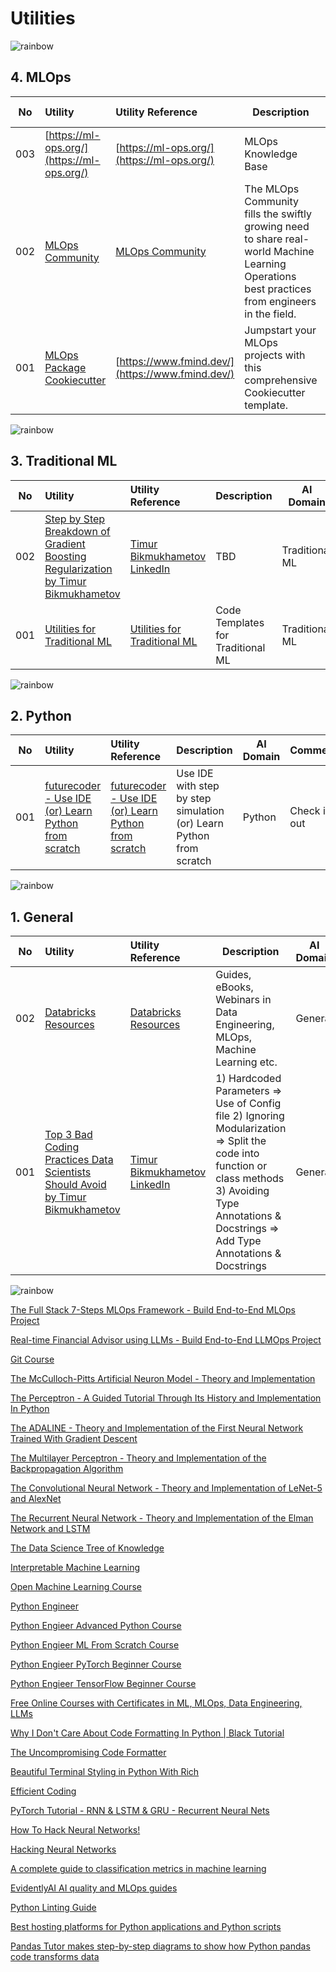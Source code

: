 # Utilities

![rainbow](https://github.com/ancilcleetus/My-Learning-Journey/assets/25684256/839c3524-2a1d-4779-85a0-83c562e1e5e5)

## 4. MLOps

| No | Utility | Utility Reference | Description | AI Domain | Comments |
| -- | :------ | :---------------- | ----------- | --------- | :------- |
| 003 | [https://ml-ops.org/](https://ml-ops.org/) | [https://ml-ops.org/](https://ml-ops.org/) | MLOps Knowledge Base | MLOps | Check it out |
| 002 | [MLOps Community](https://mlops.community/) | [MLOps Community](https://mlops.community/) | The MLOps Community fills the swiftly growing need to share real-world Machine Learning Operations best practices from engineers in the field. | MLOps | Check it out |
| 001 | [MLOps Package Cookiecutter](https://github.com/fmind/cookiecutter-mlops-package) | [https://www.fmind.dev/](https://www.fmind.dev/) | Jumpstart your MLOps projects with this comprehensive Cookiecutter template. | MLOps | Check it out |

![rainbow](https://github.com/ancilcleetus/My-Learning-Journey/assets/25684256/839c3524-2a1d-4779-85a0-83c562e1e5e5)

## 3. Traditional ML

| No | Utility | Utility Reference | Description | AI Domain | Comments |
| -- | :------ | :---------------- | ----------- | --------- | :------- |
| 002 | [Step by Step Breakdown of Gradient Boosting Regularization by Timur Bikmukhametov](https://nbviewer.org/github/ancilcleetus/My-Learning-Journey/blob/main/Tools-Libraries-Utilities/Utilities/Traditional-ML/Gradient-Boosting-Regularization-by-Timur-Bikmukhametov.pdf) | [Timur Bikmukhametov LinkedIn](https://www.linkedin.com/in/timurbikmukhametov/) | TBD | Traditional ML | TBD |
| 001 | [Utilities for Traditional ML](https://nbviewer.org/github/ancilcleetus/My-Learning-Journey/blob/main/Tools-Libraries-Utilities/Utilities/Traditional-ML/Utilities_for_Traditional_ML.ipynb) | [Utilities for Traditional ML](https://nbviewer.org/github/ancilcleetus/My-Learning-Journey/blob/main/Tools-Libraries-Utilities/Utilities/Traditional-ML/Utilities_for_Traditional_ML.ipynb) | Code Templates for Traditional ML | Traditional ML | $\textbf{\color{red}Adhere rigorously to the coding guidelines in all projects.}$ |

![rainbow](https://github.com/ancilcleetus/My-Learning-Journey/assets/25684256/839c3524-2a1d-4779-85a0-83c562e1e5e5)

## 2. Python

| No | Utility | Utility Reference | Description | AI Domain | Comments |
| -- | :------ | :---------------- | ----------- | --------- | :------- |
| 001 | [futurecoder - Use IDE (or) Learn Python from scratch ](https://futurecoder.io/) | [futurecoder - Use IDE (or) Learn Python from scratch ](https://futurecoder.io/) | Use IDE with step by step simulation (or) Learn Python from scratch | Python | Check it out |

![rainbow](https://github.com/ancilcleetus/My-Learning-Journey/assets/25684256/839c3524-2a1d-4779-85a0-83c562e1e5e5)

## 1. General

| No | Utility | Utility Reference | Description | AI Domain | Comments |
| -- | :------ | :---------------- | ----------- | --------- | :------- |
| 002 | [Databricks Resources](https://www.databricks.com/resources) | [Databricks Resources](https://www.databricks.com/resources) | Guides, eBooks, Webinars in Data Engineering, MLOps, Machine Learning etc. | General | Check it out |
| 001 | [Top 3 Bad Coding Practices Data Scientists Should Avoid by Timur Bikmukhametov](https://nbviewer.org/github/ancilcleetus/My-Learning-Journey/blob/main/Tools-Libraries-Utilities/Utilities/General/Top-3-Bad-Coding-Practices-by-Timur-Bikmukhametov.pdf) | [Timur Bikmukhametov LinkedIn](https://www.linkedin.com/in/timurbikmukhametov/) | 1) Hardcoded Parameters => Use of Config file 2) Ignoring Modularization => Split the code into function or class methods 3) Avoiding Type Annotations & Docstrings => Add Type Annotations & Docstrings | General | $\textbf{\color{red}Adhere rigorously to the coding guidelines in all projects.}$ |

![rainbow](https://github.com/ancilcleetus/My-Learning-Journey/assets/25684256/839c3524-2a1d-4779-85a0-83c562e1e5e5)

[The Full Stack 7-Steps MLOps Framework - Build End-to-End MLOps Project](https://www.pauliusztin.me/courses/the-full-stack-7-steps-mlops-framework)

[Real-time Financial Advisor using LLMs - Build End-to-End LLMOps Project](https://www.pauliusztin.me/courses/handson-llms)

[Git Course](https://missing.csail.mit.edu/)

[The McCulloch-Pitts Artificial Neuron Model - Theory and Implementation](https://pabloinsente.github.io/the-mcculloch-pitts-artificial-neuron-model)

[The Perceptron - A Guided Tutorial Through Its History and Implementation In Python](https://pabloinsente.github.io/the-perceptron)

[The ADALINE - Theory and Implementation of the First Neural Network Trained With Gradient Descent](https://pabloinsente.github.io/the-adaline)

[The Multilayer Perceptron - Theory and Implementation of the Backpropagation Algorithm](https://pabloinsente.github.io/the-multilayer-perceptron)

[The Convolutional Neural Network - Theory and Implementation of LeNet-5 and AlexNet](https://pabloinsente.github.io/the-convolutional-network)

[The Recurrent Neural Network - Theory and Implementation of the Elman Network and LSTM](https://pabloinsente.github.io/the-recurrent-net)

[The Data Science Tree of Knowledge](https://pabloinsente.github.io/ds-tree-knowledge)

[Interpretable Machine Learning](https://christophm.github.io/interpretable-ml-book/)

[Open Machine Learning Course](https://mlcourse.ai)

[Python Engineer](https://www.python-engineer.com/posts/)

[Python Engieer Advanced Python Course](https://www.python-engineer.com/courses/advancedpython)

[Python Engieer ML From Scratch Course](https://www.python-engineer.com/courses/mlfromscratch)

[Python Engieer PyTorch Beginner Course](https://www.python-engineer.com/courses/pytorchbeginner)

[Python Engieer TensorFlow Beginner Course](https://www.python-engineer.com/courses/tensorflowbeginner)

[Free Online Courses with Certificates in ML, MLOps, Data Engineering, LLMs](https://datatalks.club/)

[Why I Don't Care About Code Formatting In Python | Black Tutorial](https://www.python-engineer.com/posts/black-code-formatter/)

[The Uncompromising Code Formatter](https://github.com/psf/black)

[Beautiful Terminal Styling in Python With Rich](https://www.python-engineer.com/posts/rich-terminal-styling/)

[Efficient Coding](https://calmcode.io/)

[PyTorch Tutorial - RNN & LSTM & GRU - Recurrent Neural Nets](https://www.python-engineer.com/posts/pytorch-rnn-lstm-gru/)

[How To Hack Neural Networks!](https://www.python-engineer.com/posts/hacking-neural-networks/)

[Hacking Neural Networks](https://github.com/Kayzaks/HackingNeuralNetworks)

[A complete guide to classification metrics in machine learning](https://www.evidentlyai.com/classification-metrics)

[EvidentlyAI AI quality and MLOps guides](https://www.evidentlyai.com/mlops-guides)

[Python Linting Guide](https://www.jumpingrivers.com/blog/python-linting-guide/)

[Best hosting platforms for Python applications and Python scripts](https://www.python-engineer.com/posts/hosting-platforms-for-python/)

[Pandas Tutor makes step-by-step diagrams to show how Python pandas code transforms data](https://pandastutor.com/)
